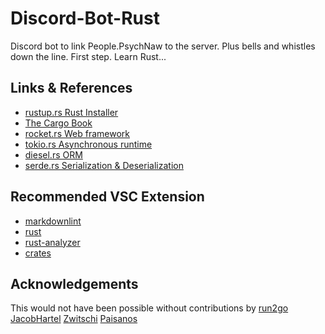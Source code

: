 # Discord-Bot-Rust

Discord bot to link People.PsychNaw to the server. Plus bells and whistles down the line. First step. Learn Rust...

## Links & References

- [rustup.rs Rust Installer](https://rustup.rs/)
- [The Cargo Book](https://doc.rust-lang.org/cargo/guide/index.html)
- [rocket.rs Web framework](https://rocket.rs/)
- [tokio.rs Asynchronous runtime](https://tokio.rs/)
- [diesel.rs ORM](https://diesel.rs)
- [serde.rs Serialization & Deserialization](https://serde.rs)

## Recommended VSC Extension

- [markdownlint](https://marketplace.visualstudio.com/items?itemName=DavidAnson.vscode-markdownlint)
- [rust](https://marketplace.visualstudio.com/items?itemName=1YiB.rust-bundle)
- [rust-analyzer](https://marketplace.visualstudio.com/items?itemName=rust-lang.rust-analyzer)
- [crates](https://marketplace.visualstudio.com/items?itemName=serayuzgur.crates)

## Acknowledgements

This would not have been possible without contributions by [run2go](https://github.com/run2go) [JacobHartel](https://github.com/JacobHartel) [Zwitschi](https://github.com/Zwitschi) [Paisanos](https://github.com/Paisanos)
